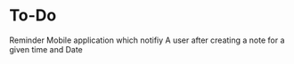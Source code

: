 # To-Do
Reminder Mobile application which notifiy A user after creating a note for a given time and Date

